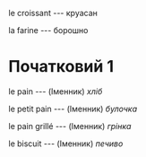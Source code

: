 le croissant --- круасан



la farine --- борошно



# Початковий 1
le pain --- (Іменник)
*хліб*



le petit pain --- (Іменник)
*булочка*



le pain grillé --- (Іменник)
*грінка*



le biscuit --- (Іменник)
*печиво*